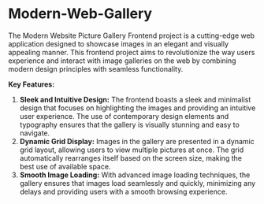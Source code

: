 # Modern-Web-Gallery
The Modern Website Picture Gallery Frontend project is a cutting-edge web application designed to showcase images in an elegant and visually appealing manner. This frontend project aims to revolutionize the way users experience and interact with image galleries 
on the web by combining modern design principles with seamless functionality.

**Key Features:**

1. **Sleek and Intuitive Design:** The frontend boasts a sleek and minimalist design that focuses on highlighting the images and providing an intuitive user experience. The use of contemporary design elements and typography ensures that the gallery is visually stunning and easy to navigate.
2. **Dynamic Grid Display:** Images in the gallery are presented in a dynamic grid layout, allowing users to view multiple pictures at once. The grid automatically rearranges itself based on the screen size, making the best use of available space.
3. **Smooth Image Loading:** With advanced image loading techniques, the gallery ensures that images load seamlessly and quickly, minimizing any delays and providing users with a smooth browsing experience.
